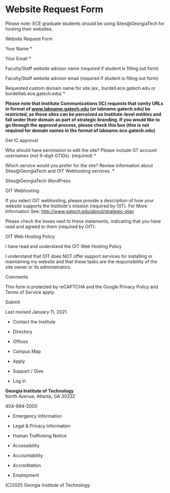 # Website Request Form

Please note: ECE graduate students should be using Sites@GeorgiaTech for
hosting their websites.

Website Request Form

Your Name *

Your Email *

Faculty/Staff website advisor name (required if student is filling out form)

Faculty/Staff website advisor email (required if student is filling out form)

Requested custom domain name for site (ex., burdell.ece.gatech.edu or
burdelllab.ece.gatech.edu) *

**Please note that Institute Communications (IC) requests that vanity URLs in
format of www.labname.gatech.edu (or labname.gatech.edu) be restricted, as
these sites can be perceived as Institute-level entities and fall under their
domain as part of strategic branding. If you would like to go through the
approval process, please check this box (this is not required for domain names
in the format of labname.ece.gatech.edu)**

Get IC approval

Who should have permission to edit the site? Please include GT account
usernames (not 9-digit GTIDs). (required) *

Which service would you prefer for the site? Review information about
Sites@GeorgiaTech and OIT Webhosting services. *

Sites@GeorgiaTech WordPress

OIT Webhosting

If you select OIT webhosting, please provide a description of how your website
supports the Institute's mission (required by OIT). For More Information See:
http://www.gatech.edu/about/strategic-plan

Please check the boxes next to these statements, indicating that you have read
and agreed to them (required by OIT):  
  
OIT Web Hosting Policy

I have read and understand the OIT Web Hosting Policy

I understand that OIT does NOT offer support services for installing or
maintaining my website and that these tasks are the responsibility of the site
owner or its administrators.

Comments

This form is protected by reCAPTCHA and the Google Privacy Policy and Terms of
Service apply.

Submit

Last revised January 11, 2021.

  * Contact the Institute
  * Directory

  * Offices
  * Campus Map
  * Apply
  * Support / Give

  * Log in

**Georgia Institute of Technology**  
North Avenue, Atlanta, GA 30332

404-894-2000

  * Emergency Information
  * Legal & Privacy Information
  * Human Trafficking Notice

  * Accessibility
  * Accountability
  * Accreditation
  * Employment

(C)2025 Georgia Institute of Technology

